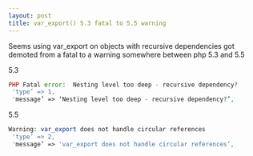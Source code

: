 ```yaml
---
layout: post
title: var_export() 5.3 fatal to 5.5 warning
---
```


Seems using var_export on objects with recursive dependencies got demoted from a fatal to a warning somewhere between php 5.3 and 5.5


5.3
```php
PHP Fatal error:  Nesting level too deep - recursive dependency?
 'type’ => 1,
 'message’ => ‘Nesting level too deep - recursive dependency?’,
```


5.5
```php
Warning: var_export does not handle circular references 
 'type’ => 2,
 'message’ => 'var_export does not handle circular references’,
```
